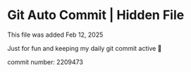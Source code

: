 # Git Auto Commit | Hidden File

This file was added Feb 12, 2025

Just for fun and keeping my daily git commit active 🤪

commit number: 2209473
